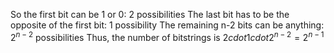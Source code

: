 So the first bit can be 1 or 0: 2 possibilities
The last bit has to be the opposite of the first bit: 1 possibility
The remaining n-2 bits can be anything: $2^{n-2}$ possibilities
Thus, the number of bitstrings is $2 cdot 1 cdot 2^{n-2} = 2^{n-1}$
